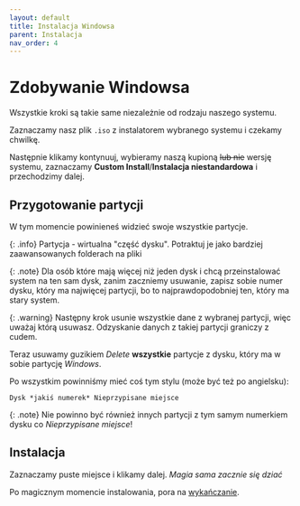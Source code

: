 ```yaml
---
layout: default
title: Instalacja Windowsa
parent: Instalacja
nav_order: 4
---
```


<!-- markdownlint-disable MD025 -->
# Zdobywanie Windowsa

Wszystkie kroki są takie same niezależnie od rodzaju naszego systemu.

Zaznaczamy nasz plik `.iso` z instalatorem wybranego systemu i czekamy chwilkę.

Następnie klikamy kontynuuj, wybieramy naszą kupioną ~~lub nie~~ wersję systemu, zaznaczamy **Custom Install**/**Instalacja niestandardowa** i przechodzimy dalej.

## Przygotowanie partycji

W tym momencie powinieneś widzieć swoje wszystkie partycje.

{: .info}
Partycja - wirtualna "część dysku". Potraktuj je jako bardziej zaawansowanych folderach na pliki

{: .note}
Dla osób które mają więcej niż jeden dysk i chcą przeinstalować system na ten sam dysk, zanim zaczniemy usuwanie, zapisz sobie numer dysku, który ma najwięcej partycji, bo to najprawdopodobniej ten, który ma stary system.

{: .warning}
Następny krok usunie wszystkie dane z wybranej partycji, więc uważaj którą usuwasz. Odzyskanie danych z takiej partycji graniczy z cudem.

Teraz usuwamy guzikiem *Delete* **wszystkie** partycje z dysku, który ma w sobie partycję *Windows*.

Po wszystkim powinniśmy mieć coś tym stylu (może być też po angielsku):

`Dysk *jakiś numerek* Nieprzypisane miejsce`

{: .note}
Nie powinno być również innych partycji z tym samym numerkiem dysku co *Nieprzypisane miejsce*!

## Instalacja

Zaznaczamy puste miejsce i klikamy dalej. *Magia sama zacznie się dziać*

Po magicznym momencie instalowania, pora na [wykańczanie](postinstall).
